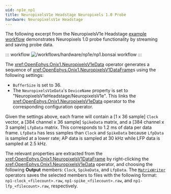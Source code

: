 ```yaml
---
uid: np1e_np1
title: NeuropixelsV1e Headstage Neuropixels 1.0 Probe
hardware: NeuropixelsV1e Headstage
---
```


The following excerpt from the NeuropixelsV1e Headstage [example workflow](xref:np1e) demonstrates Neuropixels 1.0 probe functionality by streaming and saving probe data.

::: workflow
![/workflows/hardware/np1e/np1.bonsai workflow](../../../workflows/hardware/np1e/np1.bonsai)
:::

The <xref:OpenEphys.Onix1.NeuropixelsV1eData> operator generates a sequence of <xref:OpenEphys.Onix1.NeuropixelsV1DataFrame>s using the following settings:
- `BufferSize` is set to 36.
- The `NeuropixelsV1eData`'s `DeviceName` property is set to "NeuropixelsV1eHeadstage/NeuropixelsV1e". This links the <xref:OpenEphys.Onix1.NeuropixelsV1eData> operator to the corresponding configuration operator.

Given the settings above, each frame will contain a [1 x 36 sample] `Clock` vector, a [384 channel x
  36 sample] `SpikeData` matrix, and a [384 channel x 3 sample] `LfpData` matrix. This corresponds to 1.2 ms of data per data frame.
  `LfpData` has less samples than `Clock` and `SpikeData` because `LfpData` is sampled at a lower rate; AP data is sampled at 30 kHz while LFP data is sampled at 2.5 kHz.

The relevant properties are extracted from the <xref:OpenEphys.Onix1.NeuropixelsV1DataFrame> by right-clicking the <xref:OpenEphys.Onix1.NeuropixelsV1eData> operator, and choosing the following **Output** members: `Clock`, `SpikeData`, and `LfpData`. The [`MatrixWriter`](https://bonsai-rx.org/docs/api/Bonsai.Dsp.MatrixWriter.html) operators saves the selected members to files with the following format: `np1-clock_<filecount>.raw`, `np1-spike_<filecount>.raw`, and `np1-lfp_<filecount>.raw`, respectively.
